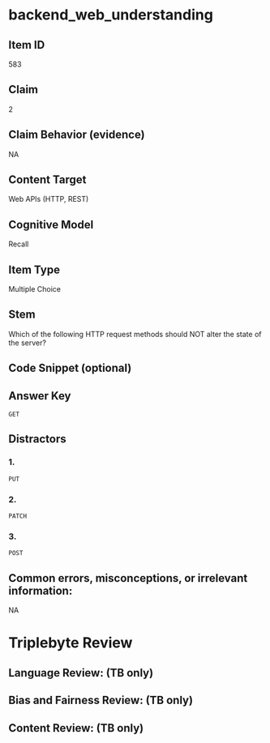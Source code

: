 # backend_web_understanding

## Item ID
583

## Claim
2

## Claim Behavior (evidence)
NA

## Content Target
Web APIs (HTTP, REST)

## Cognitive Model
Recall

## Item Type
Multiple Choice

## Stem
Which of the following HTTP request methods should NOT alter the state of the server?

## Code Snippet (optional)


## Answer Key
`GET`

## Distractors

### 1.
`PUT`

### 2.
`PATCH`

### 3.
`POST`

## Common errors, misconceptions, or irrelevant information:
NA

# Triplebyte Review


## Language Review: (TB only)


## Bias and Fairness Review: (TB only)


## Content Review: (TB only)

